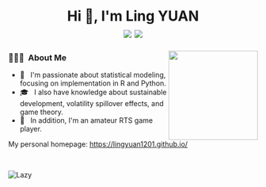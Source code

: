 <h1 align="center">Hi 👋, I'm Ling YUAN
 <div style="text-align: center;">
    <img src="https://img.shields.io/badge/-C++-00599C?style=flat-square&logo=c%2B%2B&logoColor=white" style="display: inline-block;" /> 
    <img src="https://img.shields.io/badge/-Python-3776AB?style=flat-square&logo=python&logoColor=white" style="display: inline-block;" />
 </div>
</h1>

<img align="right" width="180" src="https://camo.githubusercontent.com/5124bc64baa72108c343f25e8d9dd1680c99d2b9559b5b313c43761dd48ca743/68747470733a2f2f63646e2e6a7364656c6976722e6e65742f67682f73756e3032323553554e2f73756e3032323553554e2f6173736574732f696d616765732f617374726f6e6175742e706e67">

<h3> 👨🏻‍💻 &nbsp;About Me </h3>

  - 🤔 &nbsp; I'm passionate about statistical modeling, focusing on implementation in R and Python. 
  - 🎓 &nbsp; I also have knowledge about sustainable development, volatility spillover effects, and game theory.
  - 🌱 &nbsp; In addition, I'm an amateur RTS game player.

My personal homepage: https://lingyuan1201.github.io/

<p> &nbsp;</p>
<img src="https://github-readme-activity-graph.vercel.app/graph?username=Decade-qiu&theme=github-compact&custom_title=Activity&radius=30&height=250" alt="Lazy">
